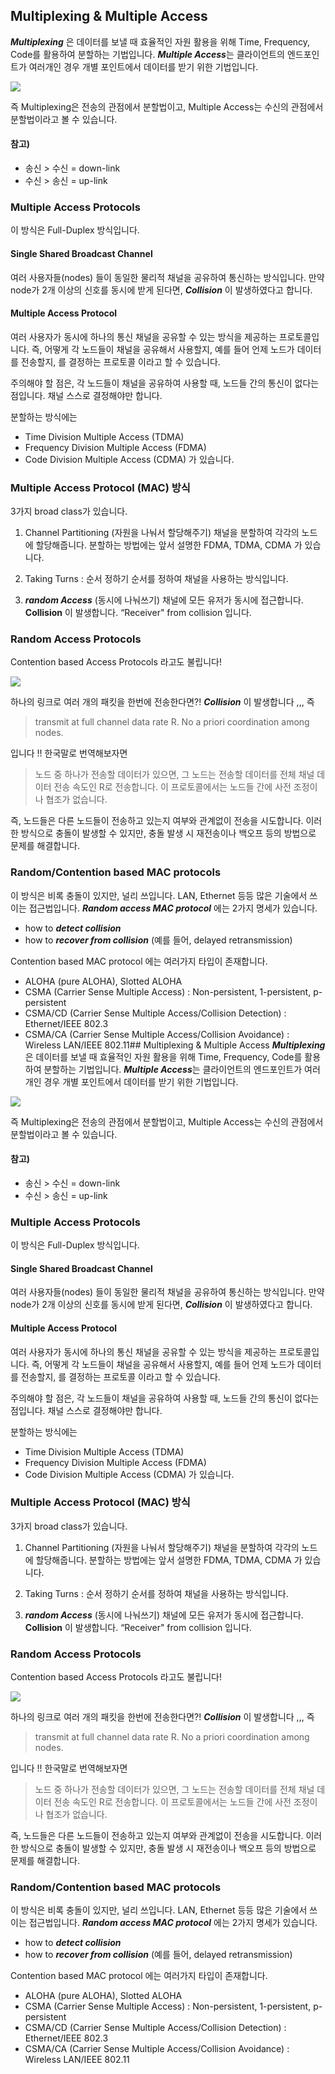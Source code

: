 ## Multiplexing & Multiple Access
***Multiplexing*** 은 데이터를 보낼 때 효율적인 자원 활용을 위해 Time, Frequency, Code를 활용하여 분할하는 기법입니다. 
***Multiple Access***는 클라이언트의 엔드포인트가 여러개인 경우 개별 포인트에서 데이터를 받기 위한 기법입니다.

![](https://velog.velcdn.com/images/seokjun0915/post/8c4fc280-a65b-4a0e-a85c-01ef20ef8ad4/image.jpeg)

즉 Multiplexing은 전송의 관점에서 분할법이고, Multiple Access는 수신의 관점에서 분할법이라고 볼 수 있습니다.

#### 참고)
- 송신 > 수신 = down-link
- 수신 > 송신 = up-link


### Multiple Access Protocols
이 방식은 Full-Duplex 방식입니다.

#### Single Shared Broadcast Channel
여러 사용자들(nodes) 들이 동일한 물리적 채널을 공유하여 통신하는 방식입니다. 만약 node가 2개 이상의 신호를 동시에 받게 된다면, ***Collision*** 이 발생하였다고 합니다.

#### Multiple Access Protocol
여러 사용자가 동시에 하나의 통신 채널을 공유할 수 있는 방식을 제공하는 프로토콜입니다. 즉, 어떻게 각 노드들이 채널을 공유해서 사용할지, 예를 들어 언제 노드가 데이터를 전송할지, 를 결정하는 프로토콜 이라고 할 수 있습니다. 

주의해야 할 점은, 각 노드들이 채널을 공유하여 사용할 때, 노드들 간의 통신이 없다는 점입니다. 채널 스스로 결정해야만 합니다.

분할하는 방식에는 
- Time Division Multiple Access (TDMA)
- Frequency Division Multiple Access (FDMA)
- Code Division Multiple Access (CDMA)
가 있습니다.

### Multiple Access Protocol (MAC) 방식
3가지 broad class가 있습니다.

1. Channel Partitioning (자원을 나눠서 할당해주기)
채널을 분할하여 각각의 노드에 할당해줍니다. 분할하는 방법에는 앞서 설명한 FDMA, TDMA, CDMA 가 있습니다.

2. Taking Turns : 순서 정하기
순서를 정하여 채널을 사용하는 방식입니다.

3. ***random Access*** (동시에 나눠쓰기)
채널에 모든 유저가 동시에 접근합니다. **Collision** 이 발생합니다. “Receiver" from collision 입니다.

### Random Access Protocols
Contention based Access Protocols 라고도 불립니다!

![](https://velog.velcdn.com/images/seokjun0915/post/56f406fd-4398-4314-8f22-207ac5a39efb/image.jpeg)

하나의 링크로 여러 개의 패킷을 한번에 전송한다면?! ***Collision*** 이 발생합니다 ,,, 즉

> transmit at full channel data rate R. No a priori coordination among nodes.

입니다 !! 한국말로 번역해보자면

> 노드 중 하나가 전송할 데이터가 있으면, 그 노드는 전송할 데이터를 전체 채널 데이터 전송 속도인 R로 전송합니다. 이 프로토콜에서는 노드들 간에 사전 조정이나 협조가 없습니다.

즉, 노드들은 다른 노드들이 전송하고 있는지 여부와 관계없이 전송을 시도합니다. 이러한 방식으로 충돌이 발생할 수 있지만, 충돌 발생 시 재전송이나 백오프 등의 방법으로 문제를 해결합니다.

### Random/Contention based MAC protocols
이 방식은 비록 충돌이 있지만, 널리 쓰입니다. LAN, Ethernet 등등 많은 기술에서 쓰이는 접근법입니다. ***Random access MAC protocol*** 에는 2가지 명세가 있습니다.

- how to ***detect collision***
- how to ***recover from collision*** (예를 들어, delayed retransmission)

Contention based MAC protocol 에는 여러가지 타입이 존재합니다.
- ALOHA (pure ALOHA), Slotted ALOHA
- CSMA (Carrier Sense Multiple Access) : Non-persistent, 1-persistent, p-persistent
- CSMA/CD (Carrier Sense Multiple Access/Collision Detection) : Ethernet/IEEE 802.3
- CSMA/CA (Carrier Sense Multiple Access/Collision Avoidance) : Wireless LAN/IEEE 802.11## Multiplexing & Multiple Access
***Multiplexing*** 은 데이터를 보낼 때 효율적인 자원 활용을 위해 Time, Frequency, Code를 활용하여 분할하는 기법입니다. 
***Multiple Access***는 클라이언트의 엔드포인트가 여러개인 경우 개별 포인트에서 데이터를 받기 위한 기법입니다.

![](https://velog.velcdn.com/images/seokjun0915/post/8c4fc280-a65b-4a0e-a85c-01ef20ef8ad4/image.jpeg)

즉 Multiplexing은 전송의 관점에서 분할법이고, Multiple Access는 수신의 관점에서 분할법이라고 볼 수 있습니다.

#### 참고)
- 송신 > 수신 = down-link
- 수신 > 송신 = up-link


### Multiple Access Protocols
이 방식은 Full-Duplex 방식입니다.

#### Single Shared Broadcast Channel
여러 사용자들(nodes) 들이 동일한 물리적 채널을 공유하여 통신하는 방식입니다. 만약 node가 2개 이상의 신호를 동시에 받게 된다면, ***Collision*** 이 발생하였다고 합니다.

#### Multiple Access Protocol
여러 사용자가 동시에 하나의 통신 채널을 공유할 수 있는 방식을 제공하는 프로토콜입니다. 즉, 어떻게 각 노드들이 채널을 공유해서 사용할지, 예를 들어 언제 노드가 데이터를 전송할지, 를 결정하는 프로토콜 이라고 할 수 있습니다. 

주의해야 할 점은, 각 노드들이 채널을 공유하여 사용할 때, 노드들 간의 통신이 없다는 점입니다. 채널 스스로 결정해야만 합니다.

분할하는 방식에는 
- Time Division Multiple Access (TDMA)
- Frequency Division Multiple Access (FDMA)
- Code Division Multiple Access (CDMA)
가 있습니다.

### Multiple Access Protocol (MAC) 방식
3가지 broad class가 있습니다.

1. Channel Partitioning (자원을 나눠서 할당해주기)
채널을 분할하여 각각의 노드에 할당해줍니다. 분할하는 방법에는 앞서 설명한 FDMA, TDMA, CDMA 가 있습니다.

2. Taking Turns : 순서 정하기
순서를 정하여 채널을 사용하는 방식입니다.

3. ***random Access*** (동시에 나눠쓰기)
채널에 모든 유저가 동시에 접근합니다. **Collision** 이 발생합니다. “Receiver" from collision 입니다.

### Random Access Protocols
Contention based Access Protocols 라고도 불립니다!

![](https://velog.velcdn.com/images/seokjun0915/post/56f406fd-4398-4314-8f22-207ac5a39efb/image.jpeg)

하나의 링크로 여러 개의 패킷을 한번에 전송한다면?! ***Collision*** 이 발생합니다 ,,, 즉

> transmit at full channel data rate R. No a priori coordination among nodes.

입니다 !! 한국말로 번역해보자면

> 노드 중 하나가 전송할 데이터가 있으면, 그 노드는 전송할 데이터를 전체 채널 데이터 전송 속도인 R로 전송합니다. 이 프로토콜에서는 노드들 간에 사전 조정이나 협조가 없습니다.

즉, 노드들은 다른 노드들이 전송하고 있는지 여부와 관계없이 전송을 시도합니다. 이러한 방식으로 충돌이 발생할 수 있지만, 충돌 발생 시 재전송이나 백오프 등의 방법으로 문제를 해결합니다.

### Random/Contention based MAC protocols
이 방식은 비록 충돌이 있지만, 널리 쓰입니다. LAN, Ethernet 등등 많은 기술에서 쓰이는 접근법입니다. ***Random access MAC protocol*** 에는 2가지 명세가 있습니다.

- how to ***detect collision***
- how to ***recover from collision*** (예를 들어, delayed retransmission)

Contention based MAC protocol 에는 여러가지 타입이 존재합니다.
- ALOHA (pure ALOHA), Slotted ALOHA
- CSMA (Carrier Sense Multiple Access) : Non-persistent, 1-persistent, p-persistent
- CSMA/CD (Carrier Sense Multiple Access/Collision Detection) : Ethernet/IEEE 802.3
- CSMA/CA (Carrier Sense Multiple Access/Collision Avoidance) : Wireless LAN/IEEE 802.11


